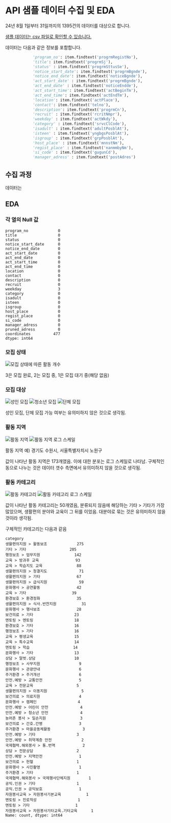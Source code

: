 # API 샘플 데이터 수집 및 EDA


24년 8월 1일부터 31일까지의 1395건의 데이터를 대상으로 합니다.

[샘플 데이터는 csv 파일로 확인할 수 있습니다.](https://github.com/kakao-tech-campus-2nd-step3/Team20_BE/blob/data/data/1365_data_240801to31.csv)

데이터는 다음과 같은 정보를 포함합니다.

```python
            'program_no': item.findtext('progrmRegistNo'),
            'title': item.findtext('progrmSj'),
            'status' : item.findtext('progrmSttusSe'),
            'notice_start_date': item.findtext('progrmBgnde'),
            'notice_end_date': item.findtext('noticeBgnde'),
            'act_start_date' : item.findtext('progrmBgnde'),
            'act_end_date' : item.findtext('noticeEndde'),
            'act_start_time': item.findtext('actBeginTm'),
            'act_end_time': item.findtext('actEndTm'),
            'location': item.findtext('actPlace'),
            'contact': item.findtext('telno'),
            'description': item.findtext('progrmCn'),
            'recruit' : item.findtext('rcritNmpr'),
            'weekday' : item.findtext('actWkdy'),
            'category' : item.findtext('srvcClCode'),
            'isadult' : item.findtext('adultPosblAt'),
            'isteen' : item.findtext('yngbgsPosblAt'),
            'isgroup' : item.findtext('grpPosblAt'),
            'host_place' : item.findtext('mnnstNm'),
            'regist_place' : item.findtext('nanmmbyNm'),
            'si_code' : item.findtext('gugunCd'),
            'manager_adress' : item.findtext('postAdres')
```

## 수집 과정
데이터는 


## EDA

### 각 열의 Null 값
```
program_no             0
title                  0
status                 0
notice_start_date      0
notice_end_date        0
act_start_date         0
act_end_date           0
act_start_time         0
act_end_time           0
location               0
contact                0
description            0
recruit                0
weekday                3
category               0
isadult                0
isteen                 0
isgroup                0
host_place             0
regist_place           0
si_code                0
manager_adress         0
pruned_adress          0
coordinates          477
dtype: int64
```

### 모집 상태
![모집 상태에 따른 활동 개수](staus.png)

3은 모집 완료, 2는 모집 중, 1은 모집 대기 중(해당 없음)


### 모집 대상
![성인 모집](adult.png)
![청소년 모집](teen.png)
![단체 모집](group.png)

성인 모집, 단체 모집 가능 여부는 유의미하지 않은 것으로 생각됨.

### 활동 지역
![활동 지역](place.png)
![활동 지역 로그 스케일](placelog.png)

활동 지역 예) 경기도 수원시, 서울특별자치시 노원구

값이 나타난 활동 지역은 173개였음. 이에 대한 분포는 로그 스케일로 나타남. 구체적인 동으로 나누는 것은 데이터 갯수 측면에서 유의미하지 않을 것으로 생각됨.

### 활동 카테고리
![활동 카테고리](category.png)
![활동 카테고리 로그 스케일](categorylog.png)

값이 나타난 활동 카테고리는 50개였음, 분류되지 않음에 해당하는 기타 > 기타가 가장 많았으며, 생활편의 분야와 교육이 그 뒤를 이었음. 대분야로 묶는 것은 유의미하지 않을 것이라 생각됨.

구체적인 카테고리는 다음과 같음

```
category
생활편의지원 > 활동보조             275
기타 > 기타                   205
행정보조 > 업무지원               142
교육 > 방과후 교육                93
교육 > 학습지도 교육               88
생활편의지원 > 청결지도              71
생활편의지원 > 기타                67
생활편의지원 > 급식지원              59
문화행사 > 공연활동                42
교육 > 기타                    39
환경보호 > 환경정화                35
생활편의지원 > 식사.반찬지원           31
문화행사 > 행사보조                28
보건의료 > 기타                  23
멘토링 > 멘토링                  18
환경보호 > 기타                  16
행정보조 > 기타                  16
교육 > 평생교육                  15
교육 > 특수교육                  14
멘토링 > 학습                   14
문화행사 > 기타                  13
상담 > 말벗.상담                 10
행정보조 > 사무지원                 9
문화행사 > 관광안내                 6
주거환경 > 주거개선                 6
안전.예방 > 교통안전                5
교육 > 전문교육                   5
생활편의지원 > 이동지원               5
보건의료 > 의료지원                 4
문화행사 > 캠페인                  4
안전.예방 > 어린이 안전              4
안전.예방 > 청소년 안전              4
농어촌 봉사 > 일손지원               3
보건의료 > 간호.간병                3
주거환경 > 마을공동체활동              3
안전.예방 > 기타                  3
안전.예방 > 취약계층 안전             2
국제협력.해외봉사 > 통.번역            2
상담 > 전문상담                   2
안전.예방 > 지역안전                1
보건의료 > 헌혈                   1
문화행사 > 사진촬영                 1
주거환경 > 기타                   1
국제협력.해외봉사 > 국제행사단체지원        1
공익.인권 > 기타                  1
공익.인권 > 공익보호                1
자원봉사교육 > 자원봉사기본교육           1
멘토링 > 진로적성                  1
멘토링 > 기타                    1
자원봉사교육 > 자원봉사기타교육.기타교육      1
Name: count, dtype: int64
```

## 